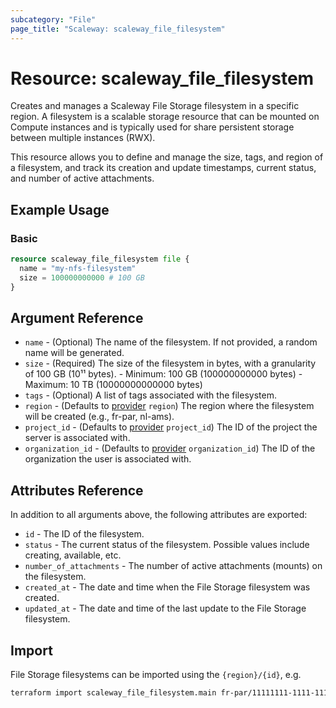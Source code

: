 ```yaml
---
subcategory: "File"
page_title: "Scaleway: scaleway_file_filesystem"
---
```


# Resource: scaleway_file_filesystem

Creates and manages a Scaleway File Storage filesystem in a specific region. A filesystem is a scalable storage resource that can be mounted on Compute instances and is typically used for share persistent storage between multiple instances (RWX).

This resource allows you to define and manage the size, tags, and region of a filesystem, and track its creation and update timestamps, current status, and number of active attachments.

## Example Usage

### Basic

```terraform
resource scaleway_file_filesystem file {
  name = "my-nfs-filesystem"
  size = 100000000000 # 100 GB
}
```

## Argument Reference

- `name` - (Optional) The name of the filesystem. If not provided, a random name will be generated.
- `size` - (Required) The size of the filesystem in bytes, with a granularity of 100 GB (10¹¹ bytes).
      - Minimum: 100 GB (100000000000 bytes)
      - Maximum: 10 TB (10000000000000 bytes)
- `tags` - (Optional) A list of tags associated with the filesystem.
- `region` - (Defaults to [provider](../index.md#region) `region`) The region where the filesystem will be created (e.g., fr-par, nl-ams).
- `project_id` - (Defaults to [provider](../index.md#project_id) `project_id`) The ID of the project the server is
  associated with.
- `organization_id` - (Defaults to [provider](../index.md#organization_id) `organization_id`) The ID of the organization the user is associated with.

## Attributes Reference

In addition to all arguments above, the following attributes are exported:

- `id` - The ID of the filesystem.
- `status` - The current status of the filesystem. Possible values include creating, available, etc.
- `number_of_attachments` - The number of active attachments (mounts) on the filesystem.
- `created_at` - The date and time when the File Storage filesystem was created.
- `updated_at` - The date and time of the last update to the File Storage filesystem.

## Import


File Storage filesystems can be imported using the `{region}/{id}`, e.g.

```bash
terraform import scaleway_file_filesystem.main fr-par/11111111-1111-1111-1111-111111111111
```